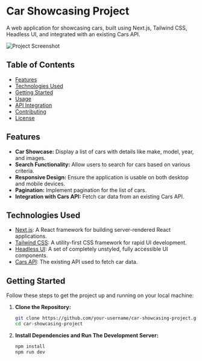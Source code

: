 # Car Showcasing Project

A web application for showcasing cars, built using Next.js, Tailwind CSS, Headless UI, and integrated with an existing Cars API.

![Project Screenshot](screenshot.png) <!-- Add a screenshot of your project -->

## Table of Contents

- [Features](#features)
- [Technologies Used](#technologies-used)
- [Getting Started](#getting-started)
- [Usage](#usage)
- [API Integration](#api-integration)
- [Contributing](#contributing)
- [License](#license)

## Features

- **Car Showcase:** Display a list of cars with details like make, model, year, and images.
- **Search Functionality:** Allow users to search for cars based on various criteria.
- **Responsive Design:** Ensure the application is usable on both desktop and mobile devices.
- **Pagination:** Implement pagination for the list of cars.
- **Integration with Cars API:** Fetch car data from an existing Cars API.

## Technologies Used

- [Next.js](https://nextjs.org/): A React framework for building server-rendered React applications.
- [Tailwind CSS](https://tailwindcss.com/): A utility-first CSS framework for rapid UI development.
- [Headless UI](https://headlessui.dev/): A set of completely unstyled, fully accessible UI components.
- [Cars API](https://example-cars-api.com): The existing API used to fetch car data.

## Getting Started

Follow these steps to get the project up and running on your local machine:

1. **Clone the Repository:** 
   ```bash
   git clone https://github.com/your-username/car-showcasing-project.git
   cd car-showcasing-project
2. **Install Dependencies and Run The Development Server:** 
   ```bash
   npm install
   npm run dev

